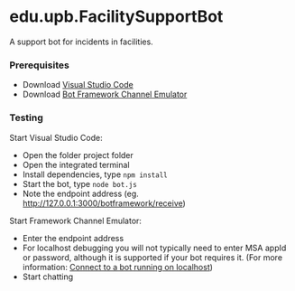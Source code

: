 # edu.upb.FacilitySupportBot
A support bot for incidents in facilities.

### Prerequisites
* Download [Visual Studio Code](https://code.visualstudio.com/)
* Download [Bot Framework Channel Emulator](https://emulator.botframework.com/)

### Testing
Start Visual Studio Code:
* Open the folder project folder
* Open the integrated terminal
* Install dependencies, type `npm install`
* Start the bot, type `node bot.js`
* Note the endpoint address (eg. http://127.0.0.1:3000/botframework/receive)

Start Framework Channel Emulator:
* Enter the endpoint address
* For localhost debugging you will not typically need to enter MSA appId or password, although it is supported if your bot requires it. (For more information: [Connect to a bot running on localhost](https://github.com/Microsoft/BotFramework-Emulator/wiki/Getting-Started#connect-to-a-bot-running-on-localhost))
* Start chatting